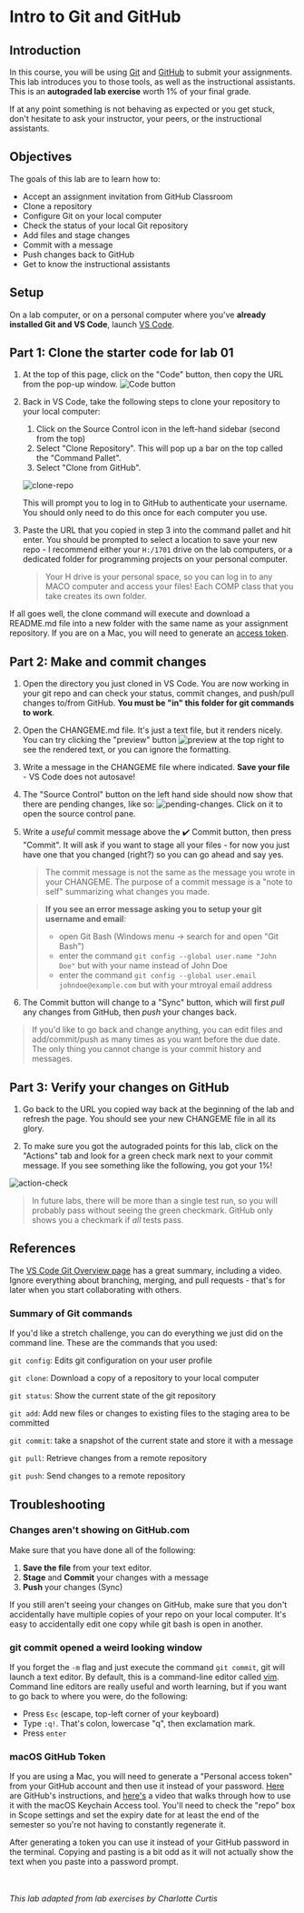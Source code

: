 # Intro to Git and GitHub

## Introduction
In this course, you will be using [Git](https://git-scm.com/) and [GitHub](https://github.com/) to submit your assignments. This lab introduces you to those tools, as well as the instructional assistants. This is an **autograded lab exercise** worth 1% of your final grade.

If at any point something is not behaving as expected or you get stuck, don't hesitate to ask your instructor, your peers, or the instructional assistants. 

## Objectives
The goals of this lab are to learn how to:
- Accept an assignment invitation from GitHub Classroom
- Clone a repository
- Configure Git on your local computer
- Check the status of your local Git repository
- Add files and stage changes
- Commit with a message
- Push changes back to GitHub
- Get to know the instructional assistants

## Setup
On a lab computer, or on a personal computer where you've **already installed Git and VS Code**, launch [VS Code](https://code.visualstudio.com/).

## Part 1: Clone the starter code for lab 01
1. At the top of this page, click on the "Code" button, then copy the URL from the pop-up window.
    ![Code button](images/01-clone-button.png)

2. Back in VS Code, take the following steps to clone your repository to your local computer:
   1.  Click on the Source Control icon in the left-hand sidebar (second from the top)
   2.  Select "Clone Repository". This will pop up a bar on the top called the "Command Pallet".
   3.  Select "Clone from GitHub".

    ![clone-repo](images/01-clone-repo.png)

    This will prompt you to log in to GitHub to authenticate your username. You should only need to do this once for each computer you use. 

3. Paste the URL that you copied in step 3 into the command pallet and hit enter. You should be prompted to select a location to save your new repo - I recommend either your `H:/1701` drive on the lab computers, or a dedicated folder for programming projects on your personal computer.
   > Your H drive is your personal space, so you can log in to any MACO computer and access your files! Each COMP class that you take creates its own folder.

If all goes well, the clone command will execute and download a README.md file into a new folder with the same name as your assignment repository. If you are on a Mac, you will need to generate an [access token](#macos-github-token).

## Part 2: Make and commit changes
1. Open the directory you just cloned in VS Code. You are now working in your git repo and can check your status, commit changes, and push/pull changes to/from GitHub. **You must be "in" this folder for git commands to work**.

2. Open the CHANGEME.md file. It's just a text file, but it renders nicely. You can try clicking the "preview" button ![preview](images/01-preview.png) at the top right to see the rendered text, or you can ignore the formatting.

3. Write a message in the CHANGEME file where indicated. **Save your file** - VS Code does not autosave!

4. The "Source Control" button on the left hand side should now show that there are pending changes, like so: ![pending-changes](images/01-pending-changes.png). Click on it to open the source control pane.

5. Write a *useful* commit message above the :heavy_check_mark: Commit button, then press "Commit". It will ask if you want to stage all your files - for now you just have one that you changed (right?) so you can go ahead and say yes.

    > The commit message is not the same as the message you wrote in your CHANGEME. The purpose of a commit message is a "note to self" summarizing what changes you made.
   
    > **If you see an error message asking you to setup your git username and email**:
    > - open Git Bash (Windows menu -> search for and open "Git Bash")
    > - enter the command `git config --global user.name "John Doe"` but with your name instead of John Doe
    > - enter the command `git config --global user.email johndoe@example.com` but with your mtroyal email address  

6. The Commit button will change to a "Sync" button, which will first *pull* any changes from GitHub, then *push* your changes back.

> If you'd like to go back and change anything, you can edit files and add/commit/push as many times as you want before the due date. The only thing you cannot change is your commit history and messages.

## Part 3: Verify your changes on GitHub
1. Go back to the URL you copied way back at the beginning of the lab and refresh the page. You should see your new CHANGEME file in all its glory.

2. To make sure you got the autograded points for this lab, click on the "Actions" tab and look for a green check mark next to your commit message. If you see something like the following, you got your 1%!

![action-check](images/01-action-check.png)

> In future labs, there will be more than a single test run, so you will probably pass without seeing the green checkmark. GitHub only shows you a checkmark if *all* tests pass.

## References
The [VS Code Git Overview page](
https://code.visualstudio.com/docs/sourcecontrol/overview) has a great summary, including a video. Ignore everything about branching, merging, and pull requests - that's for later when you start collaborating with others.

### Summary of Git commands
If you'd like a stretch challenge, you can do everything we just did on the command line. These are the commands that you used:

`git config`: Edits git configuration on your user profile

`git clone`: Download a copy of a repository to your local computer

`git status`: Show the current state of the git repository

`git add`: Add new files or changes to existing files to the staging area to be committed

`git commit`: take a snapshot of the current state and store it with a message

`git pull`: Retrieve changes from a remote repository 

`git push`: Send changes to a remote repository

## Troubleshooting
### Changes aren't showing on GitHub.com
Make sure that you have done all of the following:

 1. **Save the file** from your text editor.
 2. **Stage** and **Commit** your changes with a message
 3. **Push** your changes (Sync)

 If you still aren't seeing your changes on GitHub, make sure that you don't accidentally have multiple copies of your repo on your local computer. It's easy to accidentally edit one copy while git bash is open in another.

### git commit opened a weird looking window
If you forget the `-m` flag and just execute the command `git commit`, git will launch a text editor. By default, this is a command-line editor called [vim](https://www.vim.org/). Command line editors are really useful and worth learning, but if you want to go back to where you were, do the following:
- Press `Esc` (escape, top-left corner of your keyboard)
- Type `:q!`. That's colon, lowercase "q", then exclamation mark.
- Press `enter`

### macOS GitHub Token
If you are using a Mac, you will need to generate a "Personal access token" from your GitHub account and then use it instead of your password. [Here](https://docs.github.com/en/github/authenticating-to-github/keeping-your-account-and-data-secure/creating-a-personal-access-token) are GitHub's instructions, and [here's](https://www.youtube.com/watch?v=s-CN4RaNq8A) a video that walks through how to use it with the macOS Keychain Access tool. You'll need to check the "repo" box in Scope settings and set the expiry date for at least the end of the semester so you're not having to constantly regenerate it.

After generating a token you can use it instead of your GitHub password in the terminal. Copying and pasting is a bit odd as it will not actually show the text when you paste into a password prompt.


<br><br>
*This lab adapted from lab exercises by Charlotte Curtis*